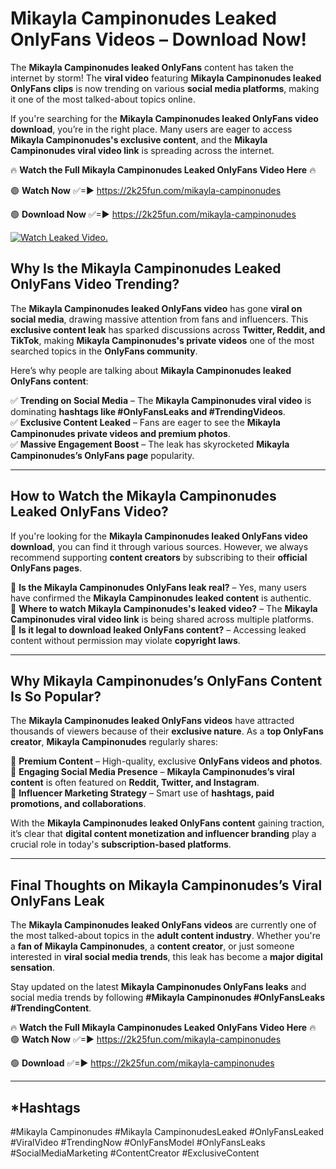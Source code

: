 # Mikayla Campinonudes Leaked OnlyFans Videos – Download Now!

The **Mikayla Campinonudes leaked OnlyFans** content has taken the internet by storm! The **viral video** featuring **Mikayla Campinonudes leaked OnlyFans clips** is now trending on various **social media platforms**, making it one of the most talked-about topics online.  

If you're searching for the **Mikayla Campinonudes leaked OnlyFans video download**, you’re in the right place. Many users are eager to access **Mikayla Campinonudes's exclusive content**, and the **Mikayla Campinonudes viral video link** is spreading across the internet.  

🔥 **Watch the Full Mikayla Campinonudes Leaked OnlyFans Video Here** 🔥  

🟢 **Watch Now** ✅=► https://2k25fun.com/mikayla-campinonudes

🟢 **Download Now** ✅=► https://2k25fun.com/mikayla-campinonudes

[![Watch Leaked Video.](https://miro.medium.com/v2/resize:fit:828/format:webp/1*cilzJN44JGOrTw9NJCrNHA.gif "Watch Leaked Video")](https://2k25fun.com/mikayla-campinonudes)

## **Why Is the Mikayla Campinonudes Leaked OnlyFans Video Trending?**  

The **Mikayla Campinonudes leaked OnlyFans video** has gone **viral on social media**, drawing massive attention from fans and influencers. This **exclusive content leak** has sparked discussions across **Twitter, Reddit, and TikTok**, making **Mikayla Campinonudes's private videos** one of the most searched topics in the **OnlyFans community**.  

Here’s why people are talking about **Mikayla Campinonudes leaked OnlyFans content**:  

✅ **Trending on Social Media** – The **Mikayla Campinonudes viral video** is dominating **hashtags like #OnlyFansLeaks and #TrendingVideos**.  
✅ **Exclusive Content Leaked** – Fans are eager to see the **Mikayla Campinonudes private videos and premium photos**.  
✅ **Massive Engagement Boost** – The leak has skyrocketed **Mikayla Campinonudes’s OnlyFans page** popularity.  

---

## **How to Watch the Mikayla Campinonudes Leaked OnlyFans Video?**  

If you're looking for the **Mikayla Campinonudes leaked OnlyFans video download**, you can find it through various sources. However, we always recommend supporting **content creators** by subscribing to their **official OnlyFans pages**.  

🔹 **Is the Mikayla Campinonudes OnlyFans leak real?** – Yes, many users have confirmed the **Mikayla Campinonudes leaked content** is authentic.  
🔹 **Where to watch Mikayla Campinonudes's leaked video?** – The **Mikayla Campinonudes viral video link** is being shared across multiple platforms.  
🔹 **Is it legal to download leaked OnlyFans content?** – Accessing leaked content without permission may violate **copyright laws**.  

---

## **Why Mikayla Campinonudes’s OnlyFans Content Is So Popular?**  

The **Mikayla Campinonudes leaked OnlyFans videos** have attracted thousands of viewers because of their **exclusive nature**. As a **top OnlyFans creator**, **Mikayla Campinonudes** regularly shares:  

📌 **Premium Content** – High-quality, exclusive **OnlyFans videos and photos**.  
📌 **Engaging Social Media Presence** – **Mikayla Campinonudes’s viral content** is often featured on **Reddit, Twitter, and Instagram**.  
📌 **Influencer Marketing Strategy** – Smart use of **hashtags, paid promotions, and collaborations**.  

With the **Mikayla Campinonudes leaked OnlyFans content** gaining traction, it’s clear that **digital content monetization and influencer branding** play a crucial role in today's **subscription-based platforms**.  

---

## **Final Thoughts on Mikayla Campinonudes’s Viral OnlyFans Leak**  

The **Mikayla Campinonudes leaked OnlyFans videos** are currently one of the most talked-about topics in the **adult content industry**. Whether you're a **fan of Mikayla Campinonudes**, a **content creator**, or just someone interested in **viral social media trends**, this leak has become a **major digital sensation**.  

Stay updated on the latest **Mikayla Campinonudes OnlyFans leaks** and social media trends by following **#Mikayla Campinonudes #OnlyFansLeaks #TrendingContent**.  

🔥 **Watch the Full Mikayla Campinonudes Leaked OnlyFans Video Here** 🔥  
🟢 **Watch Now** ✅=► https://2k25fun.com/mikayla-campinonudes

🟢 **Download** ✅=► https://2k25fun.com/mikayla-campinonudes

---

## *Hashtags
#Mikayla Campinonudes #Mikayla CampinonudesLeaked #OnlyFansLeaked #ViralVideo #TrendingNow #OnlyFansModel #OnlyFansLeaks #SocialMediaMarketing #ContentCreator #ExclusiveContent  